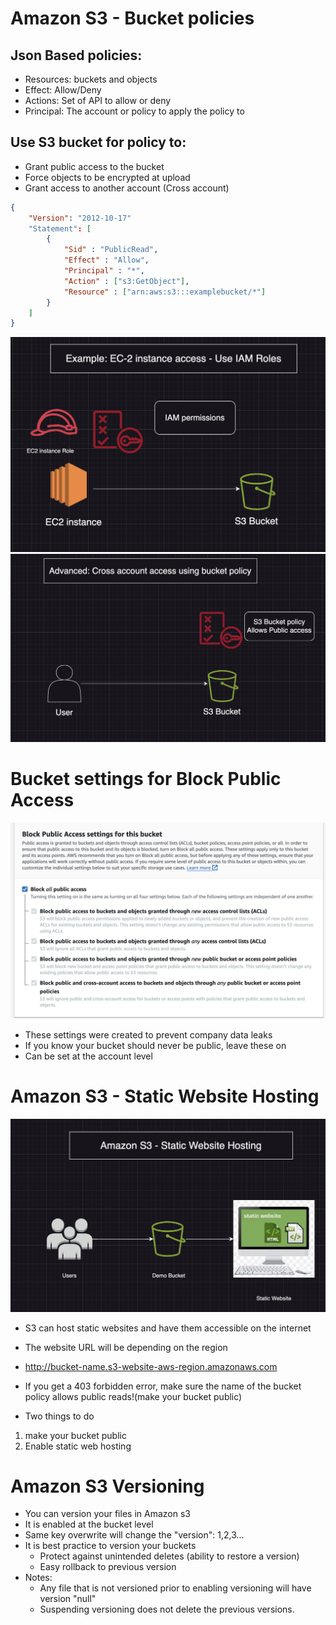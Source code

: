 # Amazon S3 - Bucket policies

## Json Based policies: 
* Resources: buckets and objects 
* Effect: Allow/Deny
* Actions: Set of API to allow or deny
* Principal: The account or policy to apply the policy to

## Use S3 bucket for policy to: 
* Grant public access to the bucket
* Force objects to be encrypted at upload
* Grant access to another account (Cross account)

```json
{
    "Version": "2012-10-17"
    "Statement": [
        {
            "Sid" : "PublicRead",
            "Effect" : "Allow",
            "Principal" : "*",
            "Action" : ["s3:GetObject"],
            "Resource" : ["arn:aws:s3:::examplebucket/*"]
        }
    ]
}
```
![./AWSPractice](./Images/s3-1.png)
![./AWSPractice](./Images/s3-2.png)

# Bucket settings for Block Public Access
![./AWSPractice](./Images/s3-3.png)
* These settings were created to prevent company data leaks
* If you know your bucket should never be public, leave these on
* Can be set at the account level

# Amazon S3 - Static Website Hosting
![./AWSPractice](./Images/s3-4.png)
* S3 can host static websites and have them accessible on the internet
* The website URL will be depending on the region
* http://bucket-name.s3-website-aws-region.amazonaws.com
* If you get a 403 forbidden error, make sure the name of the bucket policy allows public reads!(make your bucket public)

* Two things to do
1. make your bucket public
2. Enable static web hosting

# Amazon S3 Versioning
* You can version your files in Amazon s3
* It is enabled at the bucket level
* Same key overwrite will change the "version": 1,2,3...
* It is best practice to version your buckets
    * Protect against unintended deletes (ability to restore a version)
    * Easy rollback to previous version
* Notes:
    * Any file that is not versioned prior to enabling versioning will have version "null"
    * Suspending versioning does not delete the previous versions.
